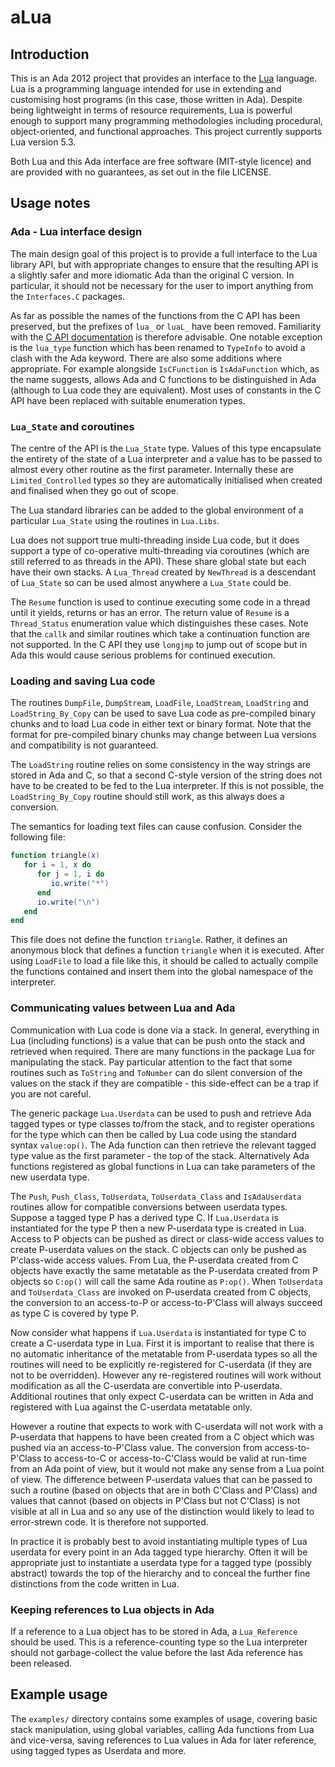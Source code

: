 # aLua

## Introduction

This is an Ada 2012 project that provides an interface to the
[Lua](http://www.lua.org) language. Lua is a programming language
intended for use in extending and customising host programs (in this
case, those written in Ada). Despite being lightweight in terms of
resource requirements, Lua is powerful enough to support many
programming methodologies including procedural, object-oriented, and
functional approaches. This project currently supports Lua version 5.3.

Both Lua and this Ada interface are free software (MIT-style licence)
and are provided with no guarantees, as set out in the file LICENSE.

## Usage notes

### Ada - Lua interface design

The main design goal of this project is to provide a full interface to
the Lua library API, but with appropriate changes to ensure that the
resulting API is a slightly safer and more idiomatic Ada than the
original C version. In particular, it should not be necessary for the
user to import anything from the `Interfaces.C` packages.

As far as possible the names of the functions from the C API has been
preserved, but the prefixes of `lua_` or `luaL_` have been removed.
Familiarity with the [C API
documentation](http://www.lua.org/manual/5.3/manual.html#4.8) is
therefore advisable. One notable exception is the `lua_type` function
which has been renamed to `TypeInfo` to avoid a clash with the Ada
keyword.  There are also some additions where appropriate. For example
alongside `IsCFunction` is `IsAdaFunction` which, as the name suggests,
allows Ada and C functions to be distinguished in Ada (although to Lua
code they are equivalent). Most uses of constants in the C API have been
replaced with suitable enumeration types.

### `Lua_State` and coroutines

The centre of the API is the `Lua_State` type. Values of this type
encapsulate the entirety of the state of a Lua interpreter and a value
has to be passed to almost every other routine as the first parameter.
Internally these are `Limited_Controlled` types so they are
automatically initialised when created and finalised when they go out
of scope.

The Lua standard libraries can be added to the global environment of a
particular `Lua_State` using the routines in `Lua.Libs`.

Lua does not support true multi-threading inside Lua code, but it does
support a type of co-operative multi-threading via coroutines (which
are still referred to as threads in the API). These share global state
but each have their own stacks. A `Lua_Thread` created by `NewThread`
is a descendant of `Lua_State` so can be used almost anywhere a
`Lua_State` could be.

The `Resume` function is used to continue executing some code in a
thread until it yields, returns or has an error. The return value of
`Resume` is a `Thread_Status` enumeration value which distinguishes
these cases. Note that the `callk` and similar routines which take a
continuation function are not supported. In the C API they use
`longjmp` to jump out of scope but in Ada this would cause serious
problems for continued execution.

### Loading and saving Lua code

The routines `DumpFile`, `DumpStream`, `LoadFile`, `LoadStream`,
`LoadString` and `LoadString_By_Copy` can be used to save Lua code as
pre-compiled binary chunks and to load Lua code in either text or
binary format. Note that the format for pre-compiled binary chunks may
change between Lua versions and compatibility is not guaranteed.

The `LoadString` routine relies on some consistency in the way strings
are stored in Ada and C, so that a second C-style version of the string
does not have to be created to be fed to the Lua interpreter. If this
is not possible, the `LoadString_By_Copy` routine should still work, as
this always does a conversion.

The semantics for loading text files can cause confusion. Consider the
following file:

```lua
function triangle(x)
   for i = 1, x do
      for j = 1, i do
         io.write("*")
      end
      io.write("\n")
   end
end
```

This file does not define the function `triangle`. Rather, it defines an
anonymous block that defines a function `triangle` when it is executed.
After using `LoadFile` to load a file like this, it should be called to
actually compile the functions contained and insert them into the global
namespace of the interpreter.

### Communicating values between Lua and Ada

Communication with Lua code is done via a stack. In general, everything
in Lua (including functions) is a value that can be push onto the stack
and retrieved when required. There are many functions in the package
Lua for manipulating the stack. Pay particular attention to the fact
that some routines such as `ToString` and `ToNumber` can do silent
conversion of the values on the stack if they are compatible - this
side-effect can be a trap if you are not careful.

The generic package `Lua.Userdata` can be used to push and retrieve Ada
tagged types or type classes to/from the stack, and to register
operations for the type which can then be called by Lua code using the
standard syntax `value:op()`. The Ada function can then retrieve the
relevant tagged type value as the first parameter - the top of the
stack. Alternatively Ada functions registered as global functions in
Lua can take parameters of the new userdata type.

The `Push`, `Push_Class`, `ToUserdata`, `ToUserdata_Class` and
`IsAdaUserdata` routines allow for compatible conversions between
userdata types. Suppose a tagged type P has a derived type C. If
`Lua.Userdata` is instantiated for the type P then a new P-userdata
type is created in Lua. Access to P objects can be pushed as direct or
class-wide access values to create P-userdata values on the stack. C
objects can only be pushed as P'class-wide access values. From Lua, the
P-userdata created from C objects have exactly the same metatable as
the P-userdata created from P objects so `C:op()` will call the same
Ada routine as `P:op()`. When `ToUserdata` and `ToUserdata_Class` are
invoked on P-userdata created from C objects, the conversion to an
access-to-P or access-to-P'Class will always succeed as type C is
covered by type P.

Now consider what happens if `Lua.Userdata` is instantiated for type C
to create a C-userdata type in Lua. First it is important to realise
that there is no automatic inheritance of the metatable from P-userdata
types so all the routines will need to be explicitly re-registered for
C-userdata (if they are not to be overridden). However any
re-registered routines will work without modification as all the
C-userdata are convertible into P-userdata. Additional routines that
only expect C-userdata can be written in Ada and registered with Lua
against the C-userdata metatable only.

However a routine that expects to work with C-userdata will not work
with a P-userdata that happens to have been created from a C object
which was pushed via an access-to-P'Class value. The conversion from
access-to-P'Class to access-to-C or access-to-C'Class would be valid at
run-time from an Ada point of view, but it would not make any sense
from a Lua point of view. The difference between P-userdata values that
can be passed to such a routine (based on objects that are in both
C'Class and P'Class) and values that cannot (based on objects in
P'Class but not C'Class) is not visible at all in Lua and so any use of
the distinction would likely to lead to error-strewn code. It is
therefore not supported.

In practice it is probably best to avoid instantiating multiple types
of Lua userdata for every point in an Ada tagged type hierarchy. Often
it will be appropriate just to instantiate a userdata type for a tagged
type (possibly abstract) towards the top of the hierarchy and to
conceal the further fine distinctions from the code written in Lua.

### Keeping references to Lua objects in Ada

If a reference to a Lua object has to be stored in Ada, a
`Lua_Reference` should be used. This is a reference-counting type so the
Lua interpreter should not garbage-collect the value before the last Ada
reference has been released.

## Example usage

The `examples/` directory contains some examples of usage, covering
basic stack manipulation, using global variables, calling Ada functions
from Lua and vice-versa, saving references to Lua values in Ada for
later reference, using tagged types as Userdata and more.
